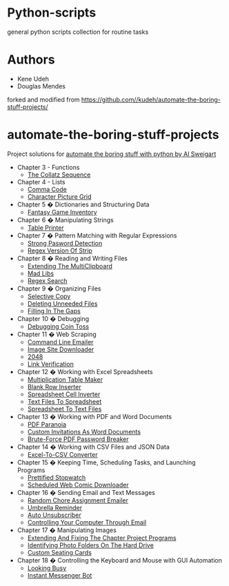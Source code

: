 # Python-scripts
general python scripts collection for routine tasks

# Authors
* Kene Udeh
* Douglas Mendes

forked and modified from https://github.com//kudeh/automate-the-boring-stuff-projects/


# automate-the-boring-stuff-projects
Project solutions for [automate the boring stuff with python by Al Sweigart](https://automatetheboringstuff.com)

* Chapter 3 - Functions
    * [The Collatz Sequence](https://github.com/DOUGLASMENDES/Python-scripts/tree/master/the-collatz-sequence)
* Chapter 4 - Lists
    * [Comma Code](https://github.com/DOUGLASMENDES/Python-scripts/tree/master/comma-code)
    * [Character Picture Grid](https://github.com/DOUGLASMENDES/Python-scripts/tree/master/character-picture-grid)
* Chapter 5 � Dictionaries and Structuring Data
    * [Fantasy Game Inventory](https://github.com/DOUGLASMENDES/Python-scripts/tree/master/fantasy-game-inventory)
* Chapter 6 � Manipulating Strings
    * [Table Printer](https://github.com/DOUGLASMENDES/Python-scripts/tree/master/table-printer)
* Chapter 7 � Pattern Matching with Regular Expressions
    * [Strong Pasword Detection](https://github.com/DOUGLASMENDES/Python-scripts/tree/master/strong-password-detector)
    * [Regex Version Of Strip](https://github.com/DOUGLASMENDES/Python-scripts/tree/master/regex-strip)
* Chapter 8 � Reading and Writing Files
    * [Extending The MultiClipboard](https://github.com/DOUGLASMENDES/Python-scripts/tree/master/multiclipboard)
    * [Mad Libs](https://github.com/DOUGLASMENDES/Python-scripts/tree/master/mad-libs)
    * [Regex Search](https://github.com/DOUGLASMENDES/Python-scripts/tree/master/regex-search)
* Chapter 9 � Organizing Files
    * [Selective Copy](https://github.com/DOUGLASMENDES/Python-scripts/tree/master/selective-copy)
    * [Deleting Unneeded Files](https://github.com/DOUGLASMENDES/Python-scripts/tree/master/find-unneeded-files)
    * [Filling In The Gaps](https://github.com/DOUGLASMENDES/Python-scripts/tree/master/fill-gaps)
* Chapter 10 � Debugging
    * [Debugging Coin Toss](https://github.com/DOUGLASMENDES/Python-scripts/tree/master/coin-toss)
* Chapter 11 � Web Scraping
    * [Command Line Emailer](https://github.com/DOUGLASMENDES/Python-scripts/tree/master/command-line-email)
    * [Image Site Downloader](https://github.com/DOUGLASMENDES/Python-scripts/tree/master/image-site-downloader)
    * [2048](https://github.com/DOUGLASMENDES/Python-scripts/tree/master/play-2048)
    * [Link Verification](https://github.com/DOUGLASMENDES/Python-scripts/tree/master/link-verification)
* Chapter 12 � Working with Excel Spreadsheets
    * [Multiplication Table Maker](https://github.com/DOUGLASMENDES/Python-scripts/tree/master/multiplication-table-maker)
    * [Blank Row Inserter](https://github.com/DOUGLASMENDES/Python-scripts/tree/master/blank-row-inserter)
    * [Spreadsheet Cell Inverter](https://github.com/DOUGLASMENDES/Python-scripts/tree/master/cell-inverter)
    * [Text Files To Spreadsheet](https://github.com/DOUGLASMENDES/Python-scripts/tree/master/text-to-spreadsheet)
    * [Spreadsheet To Text Files](https://github.com/DOUGLASMENDES/Python-scripts/tree/master/worksheet-to-text-files)
* Chapter 13 � Working with PDF and Word Documents
    * [PDF Paranoia](https://github.com/DOUGLASMENDES/Python-scripts/tree/master/pdf-paranoia)
    * [Custom Invitations As Word Documents](https://github.com/DOUGLASMENDES/Python-scripts/tree/master/custom-invitations)
    * [Brute-Force PDF Password Breaker](https://github.com/DOUGLASMENDES/Python-scripts/tree/master/pdf-password-breaker)
* Chapter 14 � Working with CSV Files and JSON Data
    * [Excel-To-CSV Converter](https://github.com/DOUGLASMENDES/Python-scripts/tree/master/excel-to-csv-converter)
* Chapter 15 � Keeping Time, Scheduling Tasks, and Launching Programs
    * [Prettified Stopwatch](https://github.com/DOUGLASMENDES/Python-scripts/tree/master/prettified-stopwatch)
    * [Scheduled Web Comic Downloader](https://github.com/DOUGLASMENDES/Python-scripts/tree/master/web-comic-downloader)
* Chapter 16 � Sending Email and Text Messages
    * [Random Chore Assignment Emailer](https://github.com/DOUGLASMENDES/Python-scripts/tree/master/chore-assignment-emailer)
    * [Umbrella Reminder](https://github.com/DOUGLASMENDES/Python-scripts/tree/master/umbrella-reminder)
    * [Auto Unsubscriber](https://github.com/DOUGLASMENDES/Python-scripts/tree/master/auto-unsubscriber)
    * [Controlling Your Computer Through Email](https://github.com/DOUGLASMENDES/Python-scripts/tree/master/bittorrent-downloader)
* Chapter 17 � Manipulating Images
    * [Extending And Fixing The Chapter Project Programs](https://github.com/DOUGLASMENDES/Python-scripts/tree/master/resize-add-logo)
    * [Identifying Photo Folders On The Hard Drive](https://github.com/DOUGLASMENDES/Python-scripts/tree/master/photo-folder-finder)
    * [Custom Seating Cards](https://github.com/DOUGLASMENDES/Python-scripts/tree/master/custom-seating-cards)
* Chapter 18 � Controlling the Keyboard and Mouse with GUI Automation
    * [Looking Busy](https://github.com/DOUGLASMENDES/Python-scripts/tree/master/looking-busy)
    * [Instant Messenger Bot](https://github.com/DOUGLASMENDES/Python-scripts/tree/master/instant-messenger-bot)
